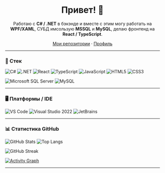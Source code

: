 <!-- Заголовок / приветствие -->
<h1 align="center">Привет! 👋</h1>
<p align="center">
  Работаю с <b>C# / .NET</b> в бэкэнде и вместе с этим могу работать на <b>WPF/XAML</b>, СУБД имсользую <b>MSSQL</b> и <b>MySQL</b>, делаю фронтенд на <b>React / TypeScript</b>.
</p>

<!-- Быстрые ссылки -->
<p align="center">
  <a href="https://github.com/AlexanderZadohin?tab=repositories">Мои репозитории</a> ·
  <a href="https://github.com/AlexanderZadohin">Профиль</a>
</p>

---

### 🧰 Стек

<!-- Языки/фреймворки -->
![C#](https://img.shields.io/badge/C%23-239120?style=for-the-badge&logo=csharp&logoColor=white)
![.NET](https://img.shields.io/badge/.NET-512BD4?style=for-the-badge&logo=dotnet&logoColor=white)
![React](https://img.shields.io/badge/React-61DAFB?style=for-the-badge&logo=react&logoColor=black)
![TypeScript](https://img.shields.io/badge/TypeScript-3178C6?style=for-the-badge&logo=typescript&logoColor=white)
![JavaScript](https://img.shields.io/badge/JavaScript-F7DF1E?style=for-the-badge&logo=javascript&logoColor=black)
![HTML5](https://img.shields.io/badge/HTML5-E34F26?style=for-the-badge&logo=html5&logoColor=white)
![CSS3](https://img.shields.io/badge/CSS3-1572B6?style=for-the-badge&logo=css3&logoColor=white)

<!-- БД -->
![Microsoft SQL Server](https://img.shields.io/badge/Microsoft_SQL_Server-CC2927?style=for-the-badge&logo=microsoftsqlserver&logoColor=white)
![MySQL](https://img.shields.io/badge/MySQL-4479A1?style=for-the-badge&logo=mysql&logoColor=white)

---

### 🖥️ Платформы / IDE

![VS Code](https://img.shields.io/badge/VS%20Code-007ACC?style=for-the-badge&logo=visualstudiocode&logoColor=white)
![Visual Studio 2022](https://img.shields.io/badge/Visual%20Studio%202022-5C2D91?style=for-the-badge&logo=visualstudio&logoColor=white)
![JetBrains](https://img.shields.io/badge/JetBrains-000000?style=for-the-badge&logo=jetbrains&logoColor=white)

---

### 📊 Статистика GitHub

<!-- Статы -->
![GitHub Stats](https://github-readme-stats.vercel.app/api?username=AlexanderZadohin&show_icons=true&theme=transparent)
![Top Langs](https://github-readme-stats.vercel.app/api/top-langs/?username=AlexanderZadohin&layout=compact&theme=transparent)

<!-- Серия коммитов -->
![GitHub Streak](https://streak-stats.demolab.com?user=AlexanderZadohin&theme=transparent&date_format=j%20M%5B%20Y%5D)

<!-- Граф активности -->
[![Activity Graph](https://github-readme-activity-graph.vercel.app/graph?username=AlexanderZadohin&theme=github-compact)](https://github.com/ashutosh00710/github-readme-activity-graph)

---

